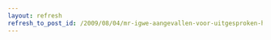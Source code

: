 ```yaml
---
layout: refresh
refresh_to_post_id: /2009/08/04/mr-igwe-aangevallen-voor-uitgesproken-humanisme
---
```

